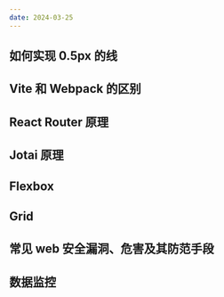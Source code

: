 ```yaml
---
date: 2024-03-25
---
```


## 如何实现 0.5px 的线


## Vite 和 Webpack 的区别


## React Router 原理


## Jotai 原理



## Flexbox



## Grid



## 常见 web 安全漏洞、危害及其防范手段



## 数据监控




